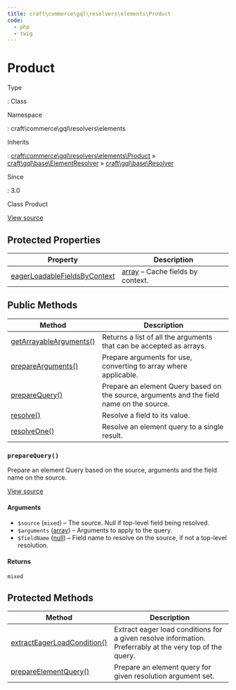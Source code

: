 ```yaml
---
title: craft\commerce\gql\resolvers\elements\Product
code:
  - php
  - twig
---
```


# Product

Type

:   Class

Namespace

:   craft\commerce\gql\resolvers\elements

Inherits

:   [craft\commerce\gql\resolvers\elements\Product](craft-commerce-gql-resolvers-elements-product.md) &raquo;
[craft\gql\base\ElementResolver](https://docs.craftcms.com/api/v3/craft-gql-base-elementresolver.html) &raquo;
[craft\gql\base\Resolver](https://docs.craftcms.com/api/v3/craft-gql-base-resolver.html)

Since

:   3.0



Class Product





[View source](https://github.com/craftcms/commerce/blob/master/src/gql/resolvers/elements/Product.php)




## Protected Properties

| Property                                                                                                                                                        | Description
| --------------------------------------------------------------------------------------------------------------------------------------------------------------- | -----------------------------------------------------------------------
| [eagerLoadableFieldsByContext](https://docs.craftcms.com/api/v3/craft-gql-base-resolver.html#eagerloadablefieldsbycontext "Defined by craft\gql\base\Resolver") | [array](http://php.net/language.types.array) – Cache fields by context.



## Public Methods

| Method                                                                                                                                                                   | Description
| ------------------------------------------------------------------------------------------------------------------------------------------------------------------------ | -----------------------------------------------------------------------------------------
| [getArrayableArguments()](https://docs.craftcms.com/api/v3/craft-gql-base-elementresolver.html#method-getarrayablearguments "Defined by craft\gql\base\ElementResolver") | Returns a list of all the arguments that can be accepted as arrays.
| [prepareArguments()](https://docs.craftcms.com/api/v3/craft-gql-base-elementresolver.html#method-preparearguments "Defined by craft\gql\base\ElementResolver")           | Prepare arguments for use, converting to array where applicable.
| [prepareQuery()](craft-commerce-gql-resolvers-elements-product.md#method-preparequery)                                                                                   | Prepare an element Query based on the source, arguments and the field name on the source.
| [resolve()](https://docs.craftcms.com/api/v3/craft-gql-base-elementresolver.html#method-resolve "Defined by craft\gql\base\ElementResolver")                             | Resolve a field to its value.
| [resolveOne()](https://docs.craftcms.com/api/v3/craft-gql-base-elementresolver.html#method-resolveone "Defined by craft\gql\base\ElementResolver")                       | Resolve an element query to a single result.

### `prepareQuery()`





Prepare an element Query based on the source, arguments and the field name on the source.








[View source](https://github.com/craftcms/commerce/blob/master/src/gql/resolvers/elements/Product.php#L27-L62)


#### Arguments

- `$source` (`mixed`) – The source. Null if top-level field being resolved.
- `$arguments` ([array](http://php.net/language.types.array)) – Arguments to apply to the query.
- `$fieldName` ([null](http://php.net/language.types.null)) – Field name to resolve on the source, if not a top-level resolution.

#### Returns

`mixed`





## Protected Methods

| Method                                                                                                                                                               | Description
| -------------------------------------------------------------------------------------------------------------------------------------------------------------------- | --------------------------------------------------------------------------------------------------------
| [extractEagerLoadCondition()](https://docs.craftcms.com/api/v3/craft-gql-base-resolver.html#method-extracteagerloadcondition "Defined by craft\gql\base\Resolver")   | Extract eager load conditions for a given resolve information. Preferrably at the very top of the query.
| [prepareElementQuery()](https://docs.craftcms.com/api/v3/craft-gql-base-elementresolver.html#method-prepareelementquery "Defined by craft\gql\base\ElementResolver") | Prepare an element query for given resolution argument set.






